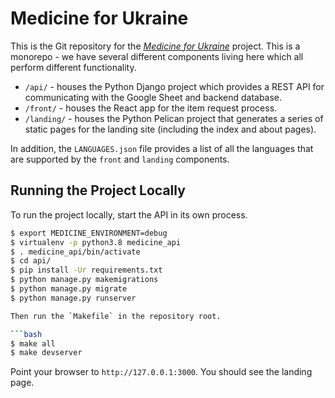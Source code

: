 # Medicine for Ukraine

This is the Git repository for the [*Medicine for Ukraine*](https://medicineforukraine.org/) project.
This is a monorepo - we have several different components living here which all perform different functionality.

* `/api/` - houses the Python Django project which provides a REST API for communicating with the Google Sheet and backend database.
* `/front/` - houses the React app for the item request process.
* `/landing/` - houses the Python Pelican project that generates a series of static pages for the landing site (including the index and about pages).

In addition, the `LANGUAGES.json` file provides a list of all the languages that are supported by the `front` and `landing` components.

## Running the Project Locally

To run the project locally, start the API in its own process.

```bash
$ export MEDICINE_ENVIRONMENT=debug
$ virtualenv -p python3.8 medicine_api
$ . medicine_api/bin/activate
$ cd api/
$ pip install -Ur requirements.txt
$ python manage.py makemigrations
$ python manage.py migrate
$ python manage.py runserver

Then run the `Makefile` in the repository root.

```bash
$ make all
$ make devserver
```

Point your browser to `http://127.0.0.1:3000`. You should see the landing page.